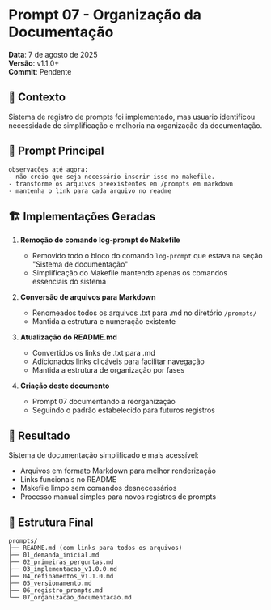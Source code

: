 # Prompt 07 - Organização da Documentação

**Data**: 7 de agosto de 2025  
**Versão**: v1.1.0+  
**Commit**: Pendente  

## 🎯 Contexto

Sistema de registro de prompts foi implementado, mas usuario identificou necessidade de simplificação e melhoria na organização da documentação.

## 📝 Prompt Principal

```
observações até agora:
- não creio que seja necessário inserir isso no makefile. 
- transforme os arquivos preexistentes em /prompts em markdown
- mantenha o link para cada arquivo no readme
```

## 🏗️ Implementações Geradas

1. **Remoção do comando log-prompt do Makefile**
   - Removido todo o bloco do comando `log-prompt` que estava na seção "Sistema de documentação"
   - Simplificação do Makefile mantendo apenas os comandos essenciais do sistema

2. **Conversão de arquivos para Markdown**
   - Renomeados todos os arquivos .txt para .md no diretório `/prompts/`
   - Mantida a estrutura e numeração existente

3. **Atualização do README.md**
   - Convertidos os links de .txt para .md
   - Adicionados links clicáveis para facilitar navegação
   - Mantida a estrutura de organização por fases

4. **Criação deste documento**
   - Prompt 07 documentando a reorganização
   - Seguindo o padrão estabelecido para futuros registros

## 🎯 Resultado

Sistema de documentação simplificado e mais acessível:
- Arquivos em formato Markdown para melhor renderização
- Links funcionais no README
- Makefile limpo sem comandos desnecessários
- Processo manual simples para novos registros de prompts

## 📁 Estrutura Final

```
prompts/
├── README.md (com links para todos os arquivos)
├── 01_demanda_inicial.md
├── 02_primeiras_perguntas.md  
├── 03_implementacao_v1.0.0.md
├── 04_refinamentos_v1.1.0.md
├── 05_versionamento.md
├── 06_registro_prompts.md
└── 07_organizacao_documentacao.md
```
